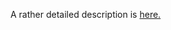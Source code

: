 A rather detailed description is [here.](http://www.rayhan-rahman.com/real-time-systems-projects/project3/overview.html)
